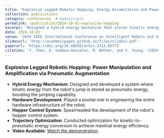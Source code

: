 ```yaml
---
title: "Explosive Legged Robotic Hopping: Energy Accumulation and Power Amplification via Pneumatic Augmentation"
collection: publications
category: conferences  # manuscripts
permalink: /publication/2024-10-01-explosive-hopping
excerpt: 'Designed a hybrid energy mechanism that stores kinetic energy as pneumatic energy to enhance jumping performance.'
date: 2024-10-01
venue: '2024 IEEE International Conference on Intelligent Robots and Systems (IROS), Abu Dhabi'
slidesurl: 'http://academicpages.github.io/files/slides1.pdf'
paperurl: 'https://doi.org/10.48550/arXiv.2312.05773'
citation: 'Y. Chen, A. Gamboa-Gonzalez, M. Wehner, and X. Xiong. (2024). &quot;Explosive Legged Robotic Hopping: Energy Accumulation and Power Amplification via Pneumatic Augmentation.&quot; <i>2024 IEEE International Conference on Intelligent Robots and Systems (IROS), Abu Dhabi</i>. arXiv:2312.05773 [cs.RO].'
---
```


### Explosive Legged Robotic Hopping: Power Manipulation and Amplification via Pneumatic Augmentation
- **Hybrid Energy Mechanism**: Designed and developed a system where kinetic energy from the robot's jump is stored as pneumatic energy, boosting the jumping capability.
- **Hardware Development**: Played a pivotal role in engineering the entire hardware infrastructure of the robot.
- **Hopper Control System**: Spearheaded the development of the robot's hopper control system.
- **Trajectory Optimization**: Conducted optimization for kinetic-to-pneumatic energy conversion to achieve maximal energy efficiency.
- **Video Available**: [Watch the demonstration](https://youtu.be/JObkOIaiOqE?si=GrjfINlKFIQjVoe1).
